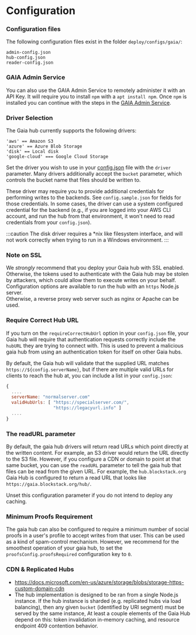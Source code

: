 # Configuration

### Configuration files

The following configuration files exist in the folder `deploy/configs/gaia/`:

```
admin-config.json
hub-config.json
reader-config.json
```

### GAIA Admin Service

You can also use the GAIA Admin Service to remotely administer it with an API Key. It will require you to install `npm` with a `apt install npm`. Once `npm` is installed you can continue with the steps in the [GAIA Admin Service](https://github.com/stacks-network/gaia/blob/master/admin/README.md).

### Driver Selection

The Gaia hub currently supports the following drivers:

```
'aws' == Amazon S3
'azure' == Azure Blob Storage
'disk' == Local disk
'google-cloud' === Google Cloud Storage
```

Set the driver you wish to use in your [config.json](https://github.com/stacks-network/gaia/blob/master/hub/config.sample.json) file with the `driver` parameter. Many drivers additionally accept the `bucket` parameter, which controls the bucket name that files should be written to.

These driver may require you to provide additional credentials for performing writes to the backends. See `config.sample.json` for fields for those credentials. In some cases, the driver can use a system configured credential for the backend (e.g., if you are logged into your AWS CLI account, and run the hub from that environment, it won't need to read credentials from your `config.json`).

:::caution The disk driver requires a \*nix like filesystem interface, and will not work correctly when trying to run in a Windows environment. :::

### Note on SSL

We _strongly_ recommend that you deploy your Gaia hub with SSL enabled. Otherwise, the tokens used to authenticate with the Gaia hub may be stolen by attackers, which could allow them to execute writes on your behalf.\
Configuration options are available to run the hub with an `https` Node.js server.\
Otherwise, a reverse proxy web server such as nginx or Apache can be used.

### Require Correct Hub URL

If you turn on the `requireCorrectHubUrl` option in your `config.json` file, your Gaia hub will require that authentication requests correctly include the `hubURL` they are trying to connect with. This is used to prevent a malicious gaia hub from using an authentication token for itself on other Gaia hubs.

By default, the Gaia hub will validate that the supplied URL matches `https://${config.serverName}`, but if there are multiple valid URLs for clients to reach the hub at, you can include a list in your `config.json`:

```javascript
{
  ....
  serverName: "normalserver.com"
  validHubUrls: [ "https://specialserver.com/",
                  "https://legacyurl.info" ]
  ....
}
```

### The readURL parameter

By default, the gaia hub drivers will return read URLs which point directly at the written content. For example, an S3 driver would return the URL directly to the S3 file. However, if you configure a CDN or domain to point at that same bucket, you can use the `readURL` parameter to tell the gaia hub that files can be read from the given URL. For example, the `hub.blockstack.org` Gaia Hub is configured to return a read URL that looks like `https://gaia.blockstack.org/hub/`.

Unset this configuration parameter if you do not intend to deploy any caching.

### Minimum Proofs Requirement

The gaia hub can also be configured to require a minimum number of social proofs in a user's profile to accept writes from that user. This can be used as a kind of spam-control mechanism. However, we recommend for the smoothest operation of your gaia hub, to set the `proofsConfig.proofsRequired` configuration key to `0`.

### CDN & Replicated Hubs

* https://docs.microsoft.com/en-us/azure/storage/blobs/storage-https-custom-domain-cdn
* The hub implementation is designed to be ran from a single Node.js instance. If the hub instance is sharded (e.g. replicated hubs via load balancing), then any given `bucket` (identified by URI segment) must be served by the same instance, At least a couple elements of the Gaia Hub depend on this: token invalidation in-memory caching, and resource endpoint 409 contention behavior.
